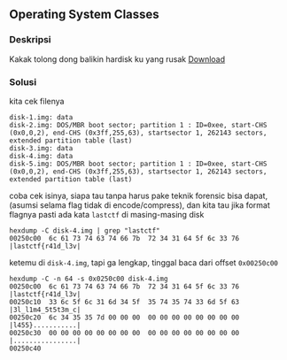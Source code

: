 ## Operating System Classes

### Deskripsi

Kakak tolong dong balikin hardisk ku yang rusak [Download](https://mega.nz/file/u3QXjIqS#cqXFfumXsS3izEEcRCNJqUnWQDVsMeDe5u9QpztAJtI)


### Solusi

kita cek filenya

```
disk-1.img: data
disk-2.img: DOS/MBR boot sector; partition 1 : ID=0xee, start-CHS (0x0,0,2), end-CHS (0x3ff,255,63), startsector 1, 262143 sectors, extended partition table (last)
disk-3.img: data
disk-4.img: data
disk-5.img: DOS/MBR boot sector; partition 1 : ID=0xee, start-CHS (0x0,0,2), end-CHS (0x3ff,255,63), startsector 1, 262143 sectors, extended partition table (last)
```

coba cek isinya, siapa tau tanpa harus pake teknik forensic bisa dapat, (asumsi selama flag tidak di encode/compress), dan kita tau jika format flagnya pasti ada kata `lastctf` di masing-masing disk

```
hexdump -C disk-4.img | grep "lastctf"
00250c00  6c 61 73 74 63 74 66 7b  72 34 31 64 5f 6c 33 76  |lastctf{r41d_l3v|
```

ketemu di `disk-4.img`, tapi ga lengkap, tinggal baca dari offset `0x00250c00`

```
hexdump -C -n 64 -s 0x0250c00 disk-4.img
00250c00  6c 61 73 74 63 74 66 7b  72 34 31 64 5f 6c 33 76  |lastctf{r41d_l3v|
00250c10  33 6c 5f 6c 31 6d 34 5f  35 74 35 74 33 6d 5f 63  |3l_l1m4_5t5t3m_c|
00250c20  6c 34 35 35 7d 00 00 00  00 00 00 00 00 00 00 00  |l455}...........|
00250c30  00 00 00 00 00 00 00 00  00 00 00 00 00 00 00 00  |................|
00250c40
```
